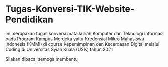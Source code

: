 # Tugas-Konversi-TIK-Website-Pendidikan
Ini merupakan tugas konversi mata kuliah Komputer dan Teknologi Informasi pada Program Kampus Merdeka yaitu Kredensial Mikro Mahasiswa Indonesia (KMMI) di course Kepemimpinan dan Kecerdasan Digital melalui Coding di Universitas Syiah Kuala (USK) tahun 2021

Silakan dibaca, semoga membantu
